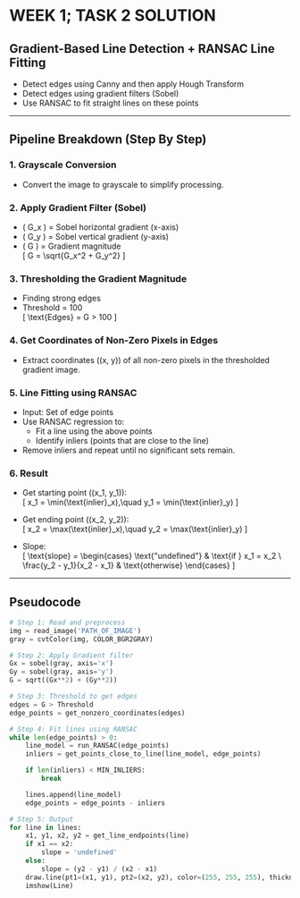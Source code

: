 # WEEK 1; TASK 2 SOLUTION

## **Gradient-Based Line Detection + RANSAC Line Fitting**

- Detect edges using Canny and then apply Hough Transform  
- Detect edges using gradient filters (Sobel)  
- Use RANSAC to fit straight lines on these points

---

## **Pipeline Breakdown (Step By Step)**

### 1. **Grayscale Conversion**
- Convert the image to grayscale to simplify processing.

### 2. **Apply Gradient Filter (Sobel)**
- \( G_x \) = Sobel horizontal gradient (x-axis)  
- \( G_y \) = Sobel vertical gradient (y-axis)  
- \( G \) = Gradient magnitude  
  \[
  G = \sqrt{G_x^2 + G_y^2}
  \]

### 3. **Thresholding the Gradient Magnitude**
- Finding strong edges  
- Threshold = 100  
  \[
  \text{Edges} = G > 100
  \]

### 4. **Get Coordinates of Non-Zero Pixels in Edges**
- Extract coordinates \((x, y)\) of all non-zero pixels in the thresholded gradient image.

### 5. **Line Fitting using RANSAC**
- Input: Set of edge points  
- Use RANSAC regression to:
  - Fit a line using the above points
  - Identify inliers (points that are close to the line)
- Remove inliers and repeat until no significant sets remain.

### 6. **Result**
- Get starting point \((x_1, y_1)\):  
  \[
  x_1 = \min(\text{inlier}_x),\quad y_1 = \min(\text{inlier}_y)
  \]

- Get ending point \((x_2, y_2)\):  
  \[
  x_2 = \max(\text{inlier}_x),\quad y_2 = \max(\text{inlier}_y)
  \]

- Slope:  
  \[
  \text{slope} = 
    \begin{cases}
      \text{"undefined"} & \text{if } x_1 = x_2 \\
      \frac{y_2 - y_1}{x_2 - x_1} & \text{otherwise}
    \end{cases}
  \]

---

## **Pseudocode**

```python
# Step 1: Read and preprocess
img = read_image('PATH_OF_IMAGE')
gray = cvtColor(img, COLOR_BGR2GRAY)

# Step 2: Apply Gradient filter
Gx = sobel(gray, axis='x')
Gy = sobel(gray, axis='y')
G = sqrt((Gx**2) + (Gy**2))

# Step 3: Threshold to get edges
edges = G > Threshold
edge_points = get_nonzero_coordinates(edges)

# Step 4: Fit lines using RANSAC
while len(edge_points) > 0:
    line_model = run_RANSAC(edge_points)
    inliers = get_points_close_to_line(line_model, edge_points)

    if len(inliers) < MIN_INLIERS:
        break

    lines.append(line_model)
    edge_points = edge_points - inliers

# Step 5: Output
for line in lines:
    x1, y1, x2, y2 = get_line_endpoints(line)
    if x1 == x2:
        slope = 'undefined'
    else:
        slope = (y2 - y1) / (x2 - x1)
    draw.line(pt1=(x1, y1), pt2=(x2, y2), color=(255, 255, 255), thickness=1)
    imshow(Line)
